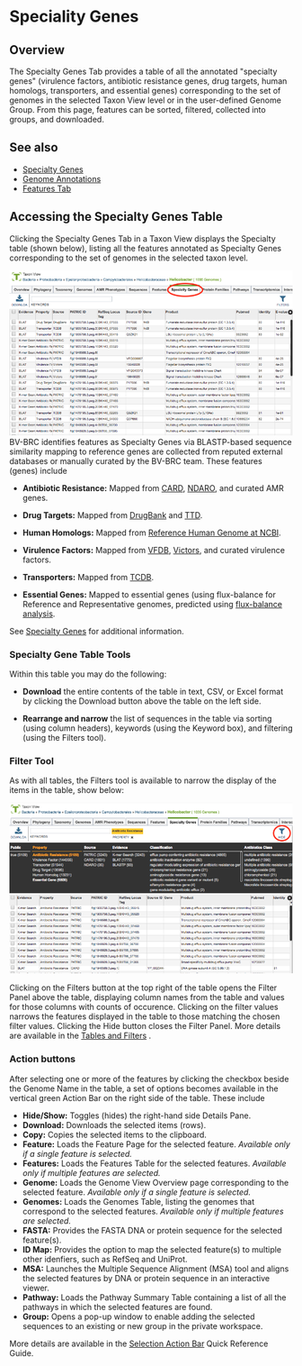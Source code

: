 # Speciality Genes

## Overview
The Specialty Genes Tab provides a table of all the annotated "specialty genes" (virulence factors, antibiotic resistance genes, drug targets, human homologs, transporters, and essential genes) corresponding to the set of genomes in the selected Taxon View level or in the user-defined Genome Group.  From this page, features can be sorted, filtered, collected into groups, and downloaded. 

## See also
  * [Specialty Genes](../data/data_types/specialty_genes.html)
  * [Genome Annotations](../organisms_taxon/genome_annotations.html)
  * [Features Tab](../organisms_taxon/features.html)

## Accessing the Specialty Genes Table
Clicking the Specialty Genes Tab in a Taxon View displays the Specialty  table (shown below), listing all the features annotated as Specialty Genes corresponding to the set of genomes in the selected taxon level.

![Specialty Genes Table](../images/specialty_genes_tab.png)
BV-BRC identifies features as Specialty Genes via BLASTP-based sequence similarity mapping to reference genes are collected from reputed external databases or manually curated by the BV-BRC team. These features (genes) include

* **Antibiotic Resistance:** Mapped from [CARD](https://card.mcmaster.ca/), [NDARO](https://www.ncbi.nlm.nih.gov/pathogens/antimicrobial-resistance/), and curated AMR genes.

* **Drug Targets:** Mapped from [DrugBank](https://www.drugbank.ca/) and [TTD](https://db.idrblab.org/ttd/).

* **Human Homologs:** Mapped from [Reference Human Genome at NCBI](https://www.ncbi.nlm.nih.gov/assembly/GCF_000001405.26).

* **Virulence Factors:** Mapped from [VFDB](http://www.mgc.ac.cn/VFs/), [Victors](http://www.phidias.us/victors/), and curated virulence factors.

* **Transporters:** Mapped from [TCDB](http://www.tcdb.org/).

* **Essential Genes:** Mapped to essential genes (using flux-balance for Reference and Representative genomes, predicted using [flux-balance analysis](http://www.nature.com/nbt/journal/v28/n3/abs/nbt.1614.html).

See [Specialty Genes](../data/data_types/specialty_genes.html) for additional information.


### Specialty Gene Table Tools
Within this table you may do the following:

* **Download** the entire contents of the table in text, CSV, or Excel format by clicking the Download button above the table on the left side.

* **Rearrange and narrow** the list of sequences in the table via sorting (using column headers), keywords (using the Keyword box), and filtering (using the Filters tool).

### Filter Tool

As with all tables, the Filters tool is available to narrow the display of the items in the table, show below:
  
![Specialty Genes Filter Panel](../images/specialty_genes_filter_panel.png)

Clicking on the Filters button at the top right of the table opens the Filter Panel above the table, displaying column names from the table and values for those columns with counts of occurence.  Clicking on the filter values narrows the features displayed in the table to those matching the chosen filter values.  Clicking the Hide button closes the Filter Panel. More details are available in the [Tables and Filters](../tables.html) .

### Action buttons

After selecting one or more of the features by clicking the checkbox beside the Genome Name in the table, a set of options becomes available in the vertical green Action Bar on the right side of the table.  These include

* **Hide/Show:** Toggles (hides) the right-hand side Details Pane.
* **Download:**  Downloads the selected items (rows).
* **Copy:** Copies the selected items to the clipboard.
* **Feature:** Loads the Feature Page for the selected feature. *Available only if a single feature is selected.*
* **Features:** Loads the Features Table for the selected features. *Available only if multiple features are selected.*
* **Genome:** Loads the Genome View Overview page corresponding to the selected feature.  *Available only if a single feature is selected.*
* **Genomes:** Loads the Genomes Table, listing the genomes that correspond to the selected features. *Available only if multiple features are selected.*
* **FASTA:** Provides the FASTA DNA or protein sequence for the selected feature(s).
* **ID Map:** Provides the option to map the selected feature(s) to multiple other idenfiers, such as RefSeq and UniProt.
* **MSA:** Launches the Multiple Sequence Alignment (MSA) tool and aligns the selected features by DNA or protein sequence in an interactive viewer.
* **Pathway:** Loads the Pathway Summary Table containing a list of all the pathways in which the selected features are found.
* **Group:** Opens a pop-up window to enable adding the selected sequences to an existing or new group in the private workspace.

More details are available in the [Selection Action Bar](../action_bar.html) Quick Reference Guide.
